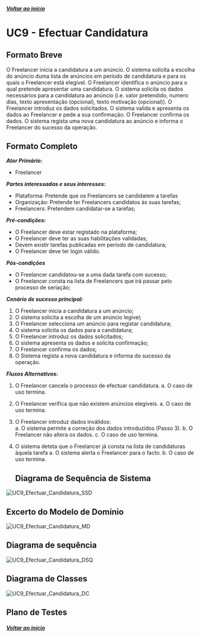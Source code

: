 ##### [Voltar ao início](https://github.com/blestonbandeiraUPSKILL/upskill_java1_labprg_grupo2/blob/main/README.md)

# UC9 - Efectuar Candidatura

## Formato Breve

O Freelancer inicia a candidatura a um anúncio. O sistema solicita a escolha do anúncio duma
lista de anúncios em período de candidatura e para os quais o Freelancer está elegível. O
Freelancer identifica o anúncio para o qual pretende apresentar uma candidatura. O sistema
solicita os dados necessários para a candidatura ao anúncio (i.e. valor pretendido, numero
dias, texto apresentação (opcional), texto motivação (opcional)). O Freelancer introduz os
dados solicitados. O sistema valida e apresenta os dados ao Freelancer e pede a sua
confirmação. O Freelancer confirma os dados. O sistema regista uma nova candidatura ao
anúncio e informa o Freelancer do sucesso da operação.

## Formato Completo

**_Ator Primário:_**

- Freelancer

**_Partes interessadas e seus interesses:_**

- Plataforma: Pretende que os Freelancers se candidatem a tarefas
- Organização: Pretende ter Freelancers candidatos às suas tarefas;
- Freelancers: Pretendem candidatar-se a tarefas;


**_Pré-condições:_**

- O Freelancer deve estar registado na plataforma;
- O Freelancer deve ter as suas habilitações validadas;
- Devem existir tarefas publicadas em período de candidatura;
- O Freelancer deve ter login válido.

**_Pós-condições_**

- O Freelancer candidatou-se a uma dada tarefa com sucesso;
- O Freelancer consta na lista de Freelancers que irá passar pelo processo de seriação;

**_Cenário de sucesso principal:_**

1. O Freelancer inicia a candidatura a um anúncio;
2. O sistema solicita a escolha de um anúncio legível;
3. O Freelancer selecciona um anúncio para registar candidatura;
4. O sistema solicita os dados para a candidatura; 
5. O Freelancer introduz os dados solicitados;
6. O sistema apresenta os dados e solicita confirmação;
7. O Freelancer confirma os dados;
8. O Sistema regista a nova candidatura e informa do sucesso da operação.

**_Fluxos Alternativos:_**

1. O Freelancer cancela o processo de efectuar candidatura. 
    a. O caso de uso termina.
2. O Freelancer verifica que não existem anúncios elegíveis. 
    a. O caso de uso termina.
3. O Freelancer introduz dados inválidos:    
    a. O sistema permite a correção dos dados introduzidos (Passo 3). 
    b. O Freelancer não altera os dados. 
    c. O caso de uso termina.
4. O sistema deteta que o Freelancer já consta na lista de candidaturas àquela tarefa
    a. O sistema alerta o Freelancer para o facto.
    b. O caso de uso termina.

    ## Diagrama de Sequência de Sistema 

![UC9_Efectuar_Candidatura_SSD](UC9_Efectuar_Candidatura_SSD.png)


## Excerto do Modelo de Domínio 

![UC9_Efectuar_Candidatura_MD](UC9_Efectuar_Candidatura_MD.png)


## Diagrama de sequência <br/>

![UC9_Efectuar_Candidatura_DSQ](UC9_Efectuar_Candidatura_DSQ.png)

## Diagrama de Classes <br/>
![UC9_Efectuar_Candidatura_DC](UC9_Efectuar_Candidatura_DC.png)

## Plano de Testes <br/>



##### [Voltar ao início](https://github.com/blestonbandeiraUPSKILL/upskill_java1_labprg_grupo2/blob/main/README.md)